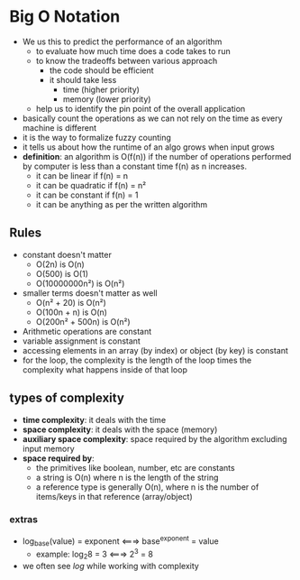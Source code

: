 # Big O Notation
- We us this to predict the performance of an algorithm
    - to evaluate how much time does a code takes to run
    - to know the tradeoffs between various approach
        - the code should be efficient
        - it should take less
            - time (higher priority)
            - memory (lower priority)
    - help us to identify the pin point of the overall application
- basically count the operations as we can not rely on the time as every machine is different
- it is the way to formalize fuzzy counting
- it tells us about how the runtime of an algo grows when input grows
- __definition__: an algorithm is O(f(n)) if the number of operations performed by computer is less than a constant time f(n) as n increases.
    - it can be linear if f(n) = n
    - it can be quadratic if f(n) = n²
    - it can be constant if f(n) = 1
    - it can be anything as per the written algorithm

## Rules
- constant doesn't matter
    - O(2n) is O(n)
    - O(500) is O(1)
    - O(10000000n²) is O(n²)
- smaller terms doesn't matter as well
    - O(n² + 20) is O(n²)
    - O(100n + n) is O(n)
    - O(200n² + 500n) is O(n²)
- Arithmetic operations are constant
- variable assignment is constant
- accessing elements in an array (by index) or object (by key) is constant
- for the loop, the complexity is the length of the loop times the complexity what happens inside of that loop

## types of complexity
- __time complexity__: it deals with the time
- __space complexity__: it deals with the space (memory)
- __auxiliary space complexity__: space required by the algorithm excluding input memory
- __space required by__:
    - the primitives like boolean, number, etc are constants
    - a string is O(n) where n is the length of the string
    - a reference type is generally O(n), where n is the number of items/keys in that reference (array/object)

### extras
- log<sub>base</sub>(value) = exponent <===> base<sup>exponent</sup> = value
    - example: log<sub>2</sub>8 = 3 <===> 2<sup>3</sup> = 8
- we often see _log_ while working with complexity